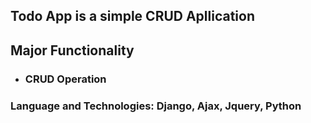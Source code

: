 ## Todo App is a simple CRUD Apllication 
## Major Functionality
* ### CRUD Operation
### Language and Technologies: Django, Ajax, Jquery, Python
